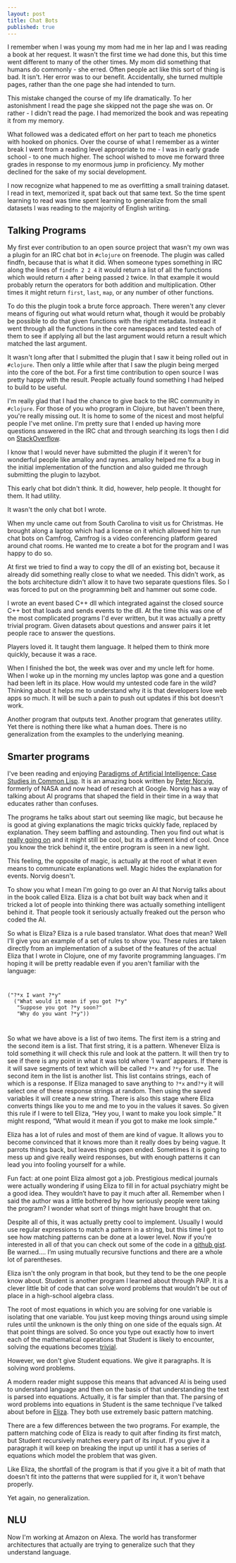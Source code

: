 ```yaml
---
layout: post
title: Chat Bots
published: true
---
```


I remember when I was young my mom had me in her lap and I was reading a book at her request.
It wasn't the first time we had done this, but this time went different to many of the other times.
My mom did something that humans do commonly - she erred.
Often people act like this sort of thing is bad.
It isn't.
Her error was to our benefit.
Accidentally, she turned multiple pages, rather than the one page she had intended to turn.

This mistake changed the course of my life dramatically.
To her astonishment I read the page she skipped not the page she was on.
Or rather - I didn't read the page.
I had memorized the book and was repeating it from my memory.

What followed was a dedicated effort on her part to teach me phonetics with hooked on phonics.
Over the course of what I remember as a winter break I went from a reading level appropriate to me - I was in early grade school - to one much higher.
The school wished to move me forward three grades in response to my enormous jump in proficiency.
My mother declined for the sake of my social development.

I now recognize what happened to me as overfitting a small training dataset.
I read in text, memorized it, spat back out that same text.
So the time spent learning to read was time spent learning to generalize from the small datasets I was reading to the majority of English writing.

## Talking Programs

My first ever contribution to an open source project that wasn't my
own was a plugin for an IRC chat bot in `#clojure` on freenode. The plugin was
called findfn, because that is what it did. When someone types something in
IRC along the lines of `findfn 2 2 4` it would return a list of all
the functions which would return `4` after being passed `2` twice. 
In that example it would probably return the operators
for both addition and multiplication. Other times it might return `first`, `last`,
`map`, or any number of other functions.

To do this the plugin took a brute force approach. There weren't any
clever means of figuring out what would return what, though it would be
probably be possible to do that given functions with the right metadata.
Instead it went through all the functions in the core namespaces and
tested each of them to see if applying all but the last argument would return
a result which matched the last argument.

It wasn't long after that I submitted the plugin that I saw it being
rolled out in `#clojure`. Then only a little while after that I saw the plugin
being merged into the core of the bot. For a first time contribution to open
source I was pretty happy with the result. People actually found something I
had helped to build to be useful.

I'm really glad that I had the chance to give back to the IRC
community in `#clojure`. For those of you who program in Clojure, but
haven't been there, you're really missing out. It is home to some
of the nicest and most helpful people I've met online. I'm pretty
sure that I ended up having more questions answered in the IRC chat and through
searching its logs then I did on [StackOverflow][3].

I know that I would never have submitted the plugin if it weren't for
wonderful people like amalloy and raynes. amalloy helped me fix a bug in the
initial implementation of the function and also guided me through submitting the
plugin to lazybot.

This early chat bot didn't think. It did, however, help people.
It thought for them.
It had utility. 

It wasn't the only chat bot I wrote.

When my uncle came out from South Carolina to visit us for Christmas.
He brought along a laptop which had a license on it which allowed him to run
chat bots on Camfrog, Camfrog is a video conferencing platform geared
around chat rooms. He wanted me to create a bot for the program and I was
happy to do so.

At first we tried to find a way to copy the dll of an existing bot, because
it already did something really close to what we needed. This didn't
work, as the bots architecture didn't allow it to have two
separate questions files. So I was forced to put on the programming belt and
hammer out some code.

I wrote an event based C++ dll which integrated against the closed source C++ bot
that loads and sends events to the dll. At the time this was one of the most 
complicated programs I'd ever written, but it was actually a pretty trivial program.
Given datasets about questions and answer pairs it let people race to answer the 
questions.

Players loved it.
It taught them language.
It helped them to think more quickly, because it was a race.

When I finished the bot, the week was over and my uncle left for home. When I
woke up in the morning my uncles laptop was gone and a question had been
left in its place. How would my untested code fare in the wild? Thinking about
it helps me to understand why it is that developers love web apps so much. It
will be such a pain to push out updates if this bot doesn't work. 

Another program that outputs text. Another program that generates utility. Yet 
there is nothing there like what a human does. There is no generalization from 
the examples to the underlying meaning.

## Smarter programs

I've been reading and enjoying [Paradigms of Artificial Intelligence: Case Studies in Common Lisp](book).
It is an amazing book written by <a href="http://norvig.com/index.html">Peter Norvig</a>, formerly of
NASA and now head of research at Google. Norvig has a way of talking about AI programs that
shaped the field in their time in a way that educates rather than confuses.

The programs he talks about start out seeming like magic, but because he is 
good at giving explanations the magic tricks quickly fade, replaced by explanation.
They seem baffling and astounding. Then you find out what is
<a href="http://www.youtube.com/watch?v=2H81A3bU68k">really going on</a> and
it might still be cool, but its a different kind of cool. Once you know
the trick behind it, the entire program is seen in a new light.

This feeling, the opposite of magic, is actually at the root of what it even means to 
communicate explanations well. Magic hides the explanation for events. Norvig doesn't.

To show you what I mean I'm going to go over an AI that Norvig talks
about in the book called Eliza. Eliza is a chat bot built way back when and it
tricked a lot of people into thinking there was actually something intelligent
behind it. That people took it seriously actually freaked out the person who
coded the AI.

So what is Eliza? Eliza is a rule based translator. What does that mean?
Well I'll give you an example of a set of rules to show you. These rules
are taken directly from an implementation of a subset of the features of the
actual Eliza that I wrote in Clojure, one of my favorite programming languages.
I'm hoping it will be pretty readable even if you aren't
familiar with the language:


<div>
<code>
<pre>
("?*x I want ?*y"
  ("What would it mean if you got ?*y"
   "Suppose you got ?*y soon?"
   "Why do you want ?*y"))
</pre>
</code>
</div>

So what we have above is a list of two items. The first item is a string and
the second item is a list. That first string, it is a pattern. Whenever Eliza
is told something it will check this rule and look at the pattern. It will then
try to see if there is any point in what it was told where &lsquo;I want&rsquo;
appears. If there is it will save segments of text which will be called
`?*x` and `?*y` for use. The second item in the list is
another list. This list contains strings, each of which is a response. If Eliza
managed to save anything to `?*x` and`?*y` it will
select one of these response strings at random. Then using the saved variables
it will create a new string. There is also this stage where Eliza converts
things like you to me and me to you in the values it saves. So given this rule
if I were to tell Eliza, &ldquo;Hey you, I want to make you look simple.&rdquo;
It might respond, &ldquo;What would it mean if you got to make me look
simple.&rdquo;

Eliza has a lot of rules and most of them are kind of vague. It allows you to
become convinced that it knows more than it really does by being vague. It
parrots things back, but leaves things open ended. Sometimes it is going to
mess up and give really weird responses, but with enough patterns it can lead
you into fooling yourself for a while.

Fun fact: at one point Eliza almost got a job. Prestigious medical journals
were actually wondering if using Eliza to fill in for actual psychiatry might
be a good idea. They wouldn’t have to pay it much after all. Remember when I
said the author was a little bothered by how seriously people were taking the
program? I wonder what sort of things might have brought that on.

Despite all of this, it was actually pretty cool to implement. Usually I
would use regular expressions to match a pattern in a string, but this time I
got to see how matching patterns can be done at a lower level. Now if
you&rsquo;re interested in all of that you can check out some of the code in
a <a href="https://gist.github.com/2970757">github gist</a>. Be
warned&hellip;. I&rsquo;m using mutually recursive functions and there are a
whole lot of parentheses.


[book]: https://www.amazon.com/gp/product/1558601910/ref=as_li_tl?ie=UTF8&tag=joshuacoles-20&camp=1789&creative=9325&linkCode=as2&creativeASIN=1558601910&linkId=d42b5a7ed5037f5566cabdb8ca59f9cb

Eliza isn't the only program in that book, but they tend to be the one people know about.
Student is another program I learned about through PAIP. It is a clever little bit of code that can solve word problems
that wouldn't be out of place in a high-school algebra class.

The root of most equations in which you are solving for one variable is
isolating that one variable. You just keep moving things around using simple
rules until the unknown is the only thing on one side of the equals sign. At
that point things are solved. So once you type out exactly how to invert each
of the mathematical operations that Student is likely to encounter, solving the
equations becomes [trivial](http://books.google.com/books?id=7papZR4oVssC&pg=PA84&lpg=PA84&dq=trivial+feynman&source=bl&ots=esUV9cqQ_W&sig=HAJwHxBqT6vVxG9eH7O4YE7IzuM&hl=en&sa=X&ei=wCqsUeLCIOSL0QGn0oHQDg&ved=0CDwQ6AEwAg#v=onepage&q=trivial%20feynman&f=false).

However, we don't give Student equations. We give it paragraphs. It is solving word 
problems.

A modern reader might suppose this means that advanced AI is being used to understand 
language and then on the basis of that understanding the text is parsed into equations. 
Actually, it is far simpler than that. The parsing of word problems into equations in 
Student is the same technique I've talked about before in [Eliza](eliza). They both use 
extremely basic pattern matching.

There are a few differences between the two programs. For example, the pattern
matching code of Eliza is ready to quit after finding its first match, but
Student recursively matches every part of its input. If you give it a paragraph
it will keep on breaking the input up until it has a series of equations which
model the problem that was given.

Like Eliza, the shortfall of the program is that if you give it a
bit of math that doesn't fit into the patterns that were supplied for it, it
won't behave properly. 

Yet again, no generalization.

[3]: http://www.stackoverflow.com/

## NLU

Now I'm working at Amazon on Alexa.
The world has transformer architectures that actually are trying to generalize such that they understand language.


[book]: https://www.amazon.com/gp/product/1558601910/ref=as_li_tl?ie=UTF8&tag=joshuacoles-20&camp=1789&creative=9325&linkCode=as2&creativeASIN=1558601910&linkId=d42b5a7ed5037f5566cabdb8ca59f9cb
[eliza]: http://joshuacol.es/2012/06/21/eliza-is-only-a-chat-bot.html